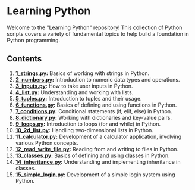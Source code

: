 # Learning Python

Welcome to the "Learning Python" repository! This collection of Python scripts covers a variety of fundamental topics to help build a foundation in Python programming.

## Contents

1. **[1_strings.py](1_strings.py):** Basics of working with strings in Python.
2. **[2_numbers.py](2_numbers.py):** Introduction to numeric data types and operations.
3. **[3_inputs.py](3_inputs.py):** How to take user inputs in Python.
4. **[4_list.py](4_list.py):** Understanding and working with lists.
5. **[5_tuples.py](5_tuples.py):** Introduction to tuples and their usage.
6. **[6_functions.py](6_functions.py):** Basics of defining and using functions in Python.
7. **[7_conditions.py](7_conditions.py):** Conditional statements (if, elif, else) in Python.
8. **[8_dictionary.py](8_dictionary.py):** Working with dictionaries and key-value pairs.
9. **[9_loops.py](9_loops.py):** Introduction to loops (for and while) in Python.
10. **[10_2d_list.py](10_2d_list.py):** Handling two-dimensional lists in Python.
11. **[11_calculator.py](11_calculator.py):** Development of a calculator application, involving various Python concepts.
12. **[12_read_write_file.py](12_read_write_file.py):** Reading from and writing to files in Python.
13. **[13_classes.py](13_classes.py):** Basics of defining and using classes in Python.
14. **[14_inheritance.py](14_inheritance.py):** Understanding and implementing inheritance in classes.
15. **[15_simple_login.py](15_simple_login.py):** Development of a simple login system using Python.

